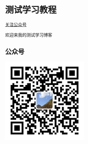 
# 测试学习教程



[关注公众号](#公众号)

欢迎来我的测试学习博客

## 公众号

![关注公众号](images/qrcode_for_gh_f0e19658aff4_258.jpg)


